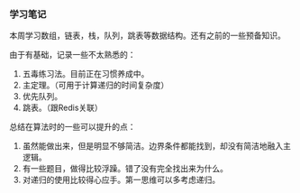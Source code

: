### 学习笔记

本周学习数组，链表，栈，队列，跳表等数据结构。还有之前的一些预备知识。

由于有基础，记录一些不太熟悉的：

1. 五毒练习法。目前正在习惯养成中。
2. 主定理。（可用于计算递归的时间复杂度）
3. 优先队列。
4. 跳表。（跟Redis关联）


总结在算法时的一些可以提升的点：

1. 虽然能做出来，但是明显不够简洁。边界条件都能找到，却没有简洁地融入主逻辑。
2. 有一些题目，做得比较浮躁。错了没有完全找出来为什么。
3. 对递归的使用比较得心应手。第一思维可以多考虑递归。